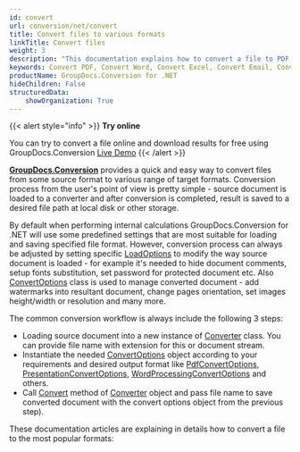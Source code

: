 ```yaml
---
id: convert
url: conversion/net/convert
title: Convert files to various formats
linkTitle: Convert files
weight: 3
description: "This documentation explains how to convert a file to PDF, Word, Excel, PowerPoint, Email, JPG, PNG, TIFF and many other formats with just couple of lines of С# (CSharp) code."
keywords: Convert PDF, Convert Word, Convert Excel, Convert Email, Convert Presentation, Convert a File C#, Convert document C#
productName: GroupDocs.Conversion for .NET
hideChildren: False
structuredData:
    showOrganization: True
---
```

{{< alert style="info" >}}
**Try online**  
  
You can try to convert a file online and download results for free using GroupDocs.Conversion [Live Demo](https://products.groupdocs.app/conversion/total)
{{< /alert >}}

**[GroupDocs.Conversion](https://products.groupdocs.com/conversion/net)** provides a quick and easy way to convert files from some source format to various range of target formats. Conversion process from the user's point of view is pretty simple - source document is loaded to a converter and after conversion is completed, result is saved to a desired file path at local disk or other storage.  
  
By default when performing internal calculations GroupDocs.Conversion for .NET will use some predefined settings that are most suitable for loading and saving specified file format. However, conversion process can always be adjusted by setting specific [LoadOptions](https://reference.groupdocs.com/conversion/net/groupdocs.conversion.options.load) to modify the way source document is loaded - for example it's needed to hide document comments, setup fonts substitution, set password for protected document etc. Also [ConvertOptions](https://reference.groupdocs.com/conversion/net/groupdocs.conversion.options.convert) class is used to manage converted document - add watermarks into resultant document, change pages orientation, set images height/width or resolution and many more.  
  
The common conversion workflow is always include the following 3 steps:

* Loading source document into a new instance of [Converter](https://reference.groupdocs.com/conversion/net/groupdocs.conversion/converter) class. You can provide file name with extension for this or document stream.
* Instantiate the needed [ConvertOptions](https://reference.groupdocs.com/conversion/net/groupdocs.conversion.options.convert/convertoptions) object according to your requirements and desired output format like [PdfConvertOptions](https://reference.groupdocs.com/conversion/net/groupdocs.conversion.options.convert/pdfconvertoptions), [PresentationConvertOptions](https://reference.groupdocs.com/conversion/net/groupdocs.conversion.options.convert/presentationconvertoptions), [WordProcessingConvertOptions](https://reference.groupdocs.com/conversion/net/groupdocs.conversion.options.convert/wordprocessingconvertoptions) and others.
* Call [Convert](https://reference.groupdocs.com/conversion/net/groupdocs.conversion/converter/convert/#convert_3) method of [Converter](https://reference.groupdocs.com/conversion/net/groupdocs.conversion/converter) object and pass file name to save converted document with the convert options object from the previous step).  
  
These documentation articles are explaining in details how to convert a file to the most popular formats:
